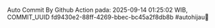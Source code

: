 Auto Commit By Github Action pada: 2025-09-14 01:25:02 WIB, COMMIT_UUID fd9430e2-88ff-4269-bbec-bc45a2f8db8b #autohijau🗿
